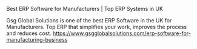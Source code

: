 Best ERP Software for Manufacturers | Top ERP Systems in UK 

Gsg Global Solutions is one of the best ERP Software in the UK for Manufacturers. Top ERP that simplifies your work, improves the process and reduces cost. 
https://www.gsgglobalsolutions.com/erp-software-for-manufacturing-business
